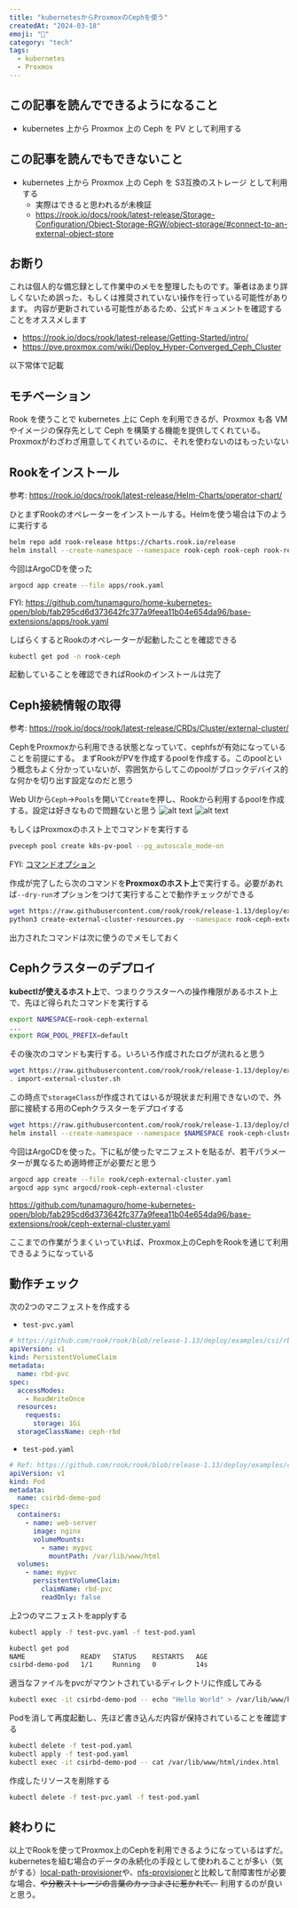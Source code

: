 ```yaml
---
title: "kubernetesからProxmoxのCephを使う"
createdAt: "2024-03-18"
emoji: "🤖"
category: "tech"
tags:
  - kubernetes
  - Proxmox
---
```


## この記事を読んでできるようになること

- kubernetes 上から Proxmox 上の Ceph を PV として利用する

## この記事を読んでもできないこと

- kubernetes 上から Proxmox 上の Ceph を S3互換のストレージ として利用する
  - 実際はできると思われるが未検証
  - https://rook.io/docs/rook/latest-release/Storage-Configuration/Object-Storage-RGW/object-storage/#connect-to-an-external-object-store

## お断り

これは個人的な備忘録として作業中のメモを整理したものです。筆者はあまり詳しくないため誤った、もしくは推奨されていない操作を行っている可能性があります。
内容が更新されている可能性があるため、公式ドキュメントを確認することをオススメします

- https://rook.io/docs/rook/latest-release/Getting-Started/intro/
- https://pve.proxmox.com/wiki/Deploy_Hyper-Converged_Ceph_Cluster

以下常体で記載

## モチベーション

Rook を使うことで kubernetes 上に Ceph を利用できるが、Proxmox も各 VM やイメージの保存先として Ceph を構築する機能を提供してくれている。
Proxmoxがわざわざ用意してくれているのに、それを使わないのはもったいない

## Rookをインストール

参考: https://rook.io/docs/rook/latest-release/Helm-Charts/operator-chart/

ひとまずRookのオペレーターをインストールする。Helmを使う場合は下のように実行する

```bash
helm repo add rook-release https://charts.rook.io/release
helm install --create-namespace --namespace rook-ceph rook-ceph rook-release/rook-ceph
```

今回はArgoCDを使った

```bash
argocd app create --file apps/rook.yaml
```

FYI: https://github.com/tunamaguro/home-kubernetes-open/blob/fab295cd6d373642fc377a9feea11b04e654da96/base-extensions/apps/rook.yaml

しばらくするとRookのオペレーターが起動したことを確認できる

```bash
kubectl get pod -n rook-ceph
```

起動していることを確認できればRookのインストールは完了

## Ceph接続情報の取得

参考: https://rook.io/docs/rook/latest-release/CRDs/Cluster/external-cluster/

CephをProxmoxから利用できる状態となっていて、cephfsが有効になっていることを前提にする。
まずRookがPVを作成するpoolを作成する。このpoolという概念もよく分かっていないが、雰囲気からしてこのpoolがブロックデバイス的な何かを切り出す設定なのだと思う

Web UIから`Ceph`->`Pools`を開いて`Create`を押し、Rookから利用するpoolを作成する。設定は好きなもので問題ないと思う
![alt text](src/assets/images/use-proxmox-ceph-from-k8s/proxmox-ceph-sidebar.png)
![alt text](src/assets/images/use-proxmox-ceph-from-k8s/webui-create-ceph-pool.png)

もしくはProxmoxのホスト上でコマンドを実行する

```bash
pveceph pool create k8s-pv-pool --pg_autoscale_mode-on
```

FYI: [コマンドオプション](https://pve.proxmox.com/pve-docs/pveceph.1.html)

作成が完了したら次のコマンドを**Proxmoxのホスト上**で実行する。必要があれば`--dry-run`オプションをつけて実行することで動作チェックができる

```bash
wget https://raw.githubusercontent.com/rook/rook/release-1.13/deploy/examples/create-external-cluster-resources.py
python3 create-external-cluster-resources.py --namespace rook-ceph-external --rbd-data-pool-name k8s-pv-pool --format bash --skip-monitoring-endpoint --v2-port-enable
```

出力されたコマンドは次に使うのでメモしておく

## Cephクラスターのデプロイ

**kubectlが使えるホスト上**で、つまりクラスターへの操作権限があるホスト上で、先ほど得られたコマンドを実行する

```bash
export NAMESPACE=rook-ceph-external
...
export RGW_POOL_PREFIX=default
```

その後次のコマンドも実行する。いろいろ作成されたログが流れると思う

```bash
wget https://raw.githubusercontent.com/rook/rook/release-1.13/deploy/examples/import-external-cluster.sh
. import-external-cluster.sh
```

この時点で`storageClass`が作成されてはいるが現状まだ利用できないので、外部に接続する用のCephクラスターをデプロイする

```bash
wget https://raw.githubusercontent.com/rook/rook/release-1.13/deploy/charts/rook-ceph-cluster/values-external.yaml
helm install --create-namespace --namespace $NAMESPACE rook-ceph-cluster --set operatorNamespace=rook-ceph rook-release/rook-ceph-cluster -f values-external.yaml
```

今回はArgoCDを使った。下に私が使ったマニフェストを貼るが、若干パラメーターが異なるため適時修正が必要だと思う

```bash
argocd app create --file rook/ceph-external-cluster.yaml
argocd app sync argocd/rook-ceph-external-cluster
```

https://github.com/tunamaguro/home-kubernetes-open/blob/fab295cd6d373642fc377a9feea11b04e654da96/base-extensions/rook/ceph-external-cluster.yaml

ここまでの作業がうまくいっていれば、Proxmox上のCephをRookを通じて利用できるようになっている

## 動作チェック

次の2つのマニフェストを作成する

- `test-pvc.yaml`

```yaml
# https://github.com/rook/rook/blob/release-1.13/deploy/examples/csi/rbd/pvc.yaml
apiVersion: v1
kind: PersistentVolumeClaim
metadata:
  name: rbd-pvc
spec:
  accessModes:
    - ReadWriteOnce
  resources:
    requests:
      storage: 1Gi
  storageClassName: ceph-rbd
```

- `test-pod.yaml`

```yaml
# Ref: https://github.com/rook/rook/blob/release-1.13/deploy/examples/csi/rbd/pod.yaml
apiVersion: v1
kind: Pod
metadata:
  name: csirbd-demo-pod
spec:
  containers:
    - name: web-server
      image: nginx
      volumeMounts:
        - name: mypvc
          mountPath: /var/lib/www/html
  volumes:
    - name: mypvc
      persistentVolumeClaim:
        claimName: rbd-pvc
        readOnly: false
```

上2つのマニフェストをapplyする

```bash
kubectl apply -f test-pvc.yaml -f test-pod.yaml
```

```bash
kubectl get pod
NAME              READY   STATUS    RESTARTS   AGE
csirbd-demo-pod   1/1     Running   0          14s
```

適当なファイルをpvcがマウントされているディレクトリに作成してみる

```bash
kubectl exec -it csirbd-demo-pod -- echo "Hello World" > /var/lib/www/html/index.html
```

Podを消して再度起動し、先ほど書き込んだ内容が保持されていることを確認する

```bash
kubectl delete -f test-pod.yaml
kubectl apply -f test-pod.yaml
kubectl exec -it csirbd-demo-pod -- cat /var/lib/www/html/index.html
```

作成したリソースを削除する

```bash
kubectl delete -f test-pvc.yaml -f test-pod.yaml
```

## 終わりに

以上でRookを使ってProxmox上のCephを利用できるようになっているはずだ。kubernetesを組む場合のデータの永続化の手段として使われることが多い（気がする）[local-path-provisioner](https://github.com/rancher/local-path-provisioner)や、[nfs-provisioner](https://github.com/kubernetes-sigs/nfs-subdir-external-provisioner)と比較して耐障害性が必要な場合、~~や分散ストレージの言葉のカッコよさに惹かれて、~~ 利用するのが良いと思う。
